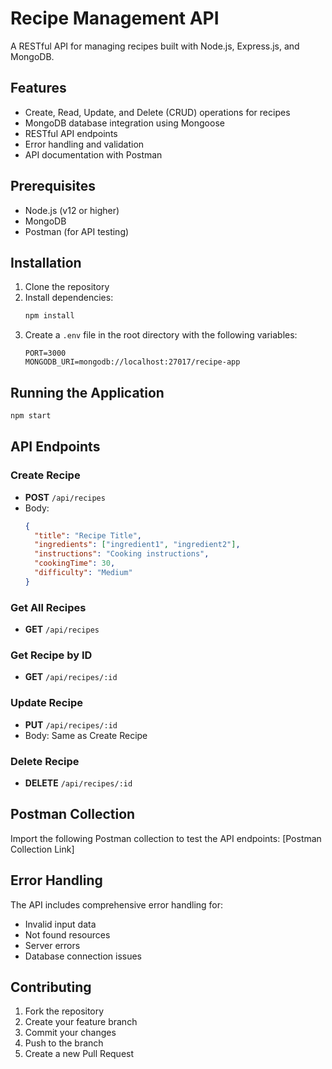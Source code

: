 # Recipe Management API

A RESTful API for managing recipes built with Node.js, Express.js, and MongoDB.

## Features

- Create, Read, Update, and Delete (CRUD) operations for recipes
- MongoDB database integration using Mongoose
- RESTful API endpoints
- Error handling and validation
- API documentation with Postman

## Prerequisites

- Node.js (v12 or higher)
- MongoDB
- Postman (for API testing)

## Installation

1. Clone the repository
2. Install dependencies:
   ```bash
   npm install
   ```
3. Create a `.env` file in the root directory with the following variables:
   ```
   PORT=3000
   MONGODB_URI=mongodb://localhost:27017/recipe-app
   ```

## Running the Application

```bash
npm start
```

## API Endpoints

### Create Recipe
- **POST** `/api/recipes`
- Body:
  ```json
  {
    "title": "Recipe Title",
    "ingredients": ["ingredient1", "ingredient2"],
    "instructions": "Cooking instructions",
    "cookingTime": 30,
    "difficulty": "Medium"
  }
  ```

### Get All Recipes
- **GET** `/api/recipes`

### Get Recipe by ID
- **GET** `/api/recipes/:id`

### Update Recipe
- **PUT** `/api/recipes/:id`
- Body: Same as Create Recipe

### Delete Recipe
- **DELETE** `/api/recipes/:id`

## Postman Collection

Import the following Postman collection to test the API endpoints:
[Postman Collection Link]

## Error Handling

The API includes comprehensive error handling for:
- Invalid input data
- Not found resources
- Server errors
- Database connection issues

## Contributing

1. Fork the repository
2. Create your feature branch
3. Commit your changes
4. Push to the branch
5. Create a new Pull Request 